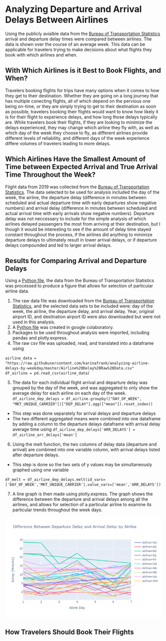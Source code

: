 # Analyzing Departure and Arrival Delays Between Airlines

Using the publicly avialble data from the [Bureau of Transportation Statistics](https://www.transtats.bts.gov/DL_SelectFields.asp) arrival and departure delay times were compared between airlines. The data is shown over the course of an average week. This data can be applicable for travelers trying to make decisions about what flights they book with which airlines and when.

## With Which Airlines is it Best to Book Flights, and When?

Travelers booking flights for trips have many options when it comes to how they get to their destination. Whether they are going on a long journey that has multiple conecting flights, all of which depend on the pervious one being on-time, or they are simply trying to get to their destination as soon as possible, travelers booking their flights would want to know how likely it is for their flight to experience delays, and how long those delays typically are. 
While travelers book their flights, if they are looking to minimize the delays experienced, they may change which airline they fly with, as well as which day of the week they choose to fly, as different airlines provide different levels of reliability, and different days of the week experience differe volumes of travelers leading to more delays.

## Which Airlines Have the Smallest Amount of Time between Expected Arrival and True Arrival Time Throughout the Week?

Flight data from 2019 was collected from the [Bureau of Transportation Statistics](https://www.transtats.bts.gov/DL_SelectFields.asp). The data selected to be used for analysis included the day of the week, the airline, the departure delay (difference in minutes between scheduled and actual departure time with early departures show negative numbers) and arrival delay (difference in minutes between scheduled and actual arrival time with early arrivals show negative numbers). Departure delay was not neccessary to include for the simple analysis of which airlines delayed passengers the most from arriving at their destination, but I though it would be interesting to see if the amount of delay time stayed constant throughout the process, if the airlines did anything to minimize departure delays to ultimately result in lower arrival delays, or if departure delays compounded and led to larger arrival delays. 

## Results for Comparing Arrival and Departure Delays

Using a [Python file](https://github.com/karinafrank/analyzing-airline-delays-by-weekday/blob/master/Project4_Python_Visualization%20(1).ipynb), the data from the Bureau of Transportation Statistics was processed to produce a figure that allows for selection of particular airline data. 

1. The raw data file was downloaded from the [Bureau of Transportation Statistics](https://www.transtats.bts.gov/DL_SelectFields.asp), and the selected data sets to be included were: day of the week, the airline, the departure delay, and arrival delay. Year, original airport ID, and desitnation airport ID were also downloaded but were not used in this analysis. 
2. A [Python file](https://github.com/karinafrank/analyzing-airline-delays-by-weekday/blob/master/Project4_Python_Visualization%20(1).ipynb) was created in google colaboratory.
3. Packages to be used throughout analysis were imported, including pandas and plotly.express.
4. The raw csv file was uploaded, read, and translated into a dataframe using
```
airline_data = "https://raw.githubusercontent.com/karinafrank/analyzing-airline-delays-by-weekday/master/Airline%20Delay%20Raw%20Data.csv"
df_airline = pd.read_csv(airline_data)
```
5. The data for each individual flight arrival and departure delay was grouped by the day of the week, and was aggregated to only show the average delay for each airline on each day of the week.
`df_airline_dep_delays = df_airline.groupby(["DAY_OF_WEEK", "MKT_UNIQUE_CARRIER"])["DEP_DELAY"].agg(["mean"]).reset_index()`
  * This step was done separately for arrival delays and departure delays
  * The two different aggregated means were combined into one dataframe by adding a column to the departure delays dataframe with arrival delay average time using `df_airline_dep_delays['ARR_DELAYS'] = df_airline_arr_delays['mean']`
6. Using the melt function, the two columns of delay data (departure and arrival) are combined into one variable column, with arrival delays listed after departure delays. 
  * This step is done so the two sets of y values may be simultaneously graphed using one variable
```
df_melt = df_airline_dep_delays.melt(id_vars=['DAY_OF_WEEK','MKT_UNIQUE_CARRIER'],value_vars=['mean','ARR_DELAYS'])
```
7. A line graph is then made using plotly.express. The graph shows the difference between the departure and arrival delays among all the airlines, and allows for selection of a particular airline to examine its particular trends throughout the week days.

![alt text](https://github.com/karinafrank/analyzing-airline-delays-by-weekday/blob/master/Plotly%20Visualization.png)

## How Travelers Should Book Their Flights








